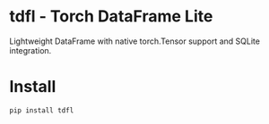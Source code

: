 # tdfl - Torch DataFrame Lite
Lightweight DataFrame with native torch.Tensor support and SQLite integration.

# Install
```
pip install tdfl
```